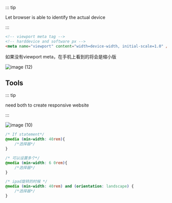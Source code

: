 ::: tip

Let browser is able to identify the actual device

:::

```html
<!-- viewport meta tag -->
<!-- harddevice and software px -->
<meta name="viewport" content="width=device-width, initial-scale=1.0" />
```

如果没有viewport meta，在手机上看到的将会是缩小版

![image (12)](https://gitee.com/q10viking/PictureRepos/raw/master/images//202112110723090.jpg)



## Tools

::: tip

need both to create responsive website

:::

![image (10)](https://gitee.com/q10viking/PictureRepos/raw/master/images//202112110713621.jpg)

```css
/* If statement*/
@media (min-width: 40rem){
    /*选择器*/
}

/* 可以设置多个*/
@media (min-width: 6 0rem){
    /*选择器*/
}

/* ipad旋转的时候 */
@media (min-width: 40rem) and (orientation: landscape) {
    /*选择器*/
}
```

